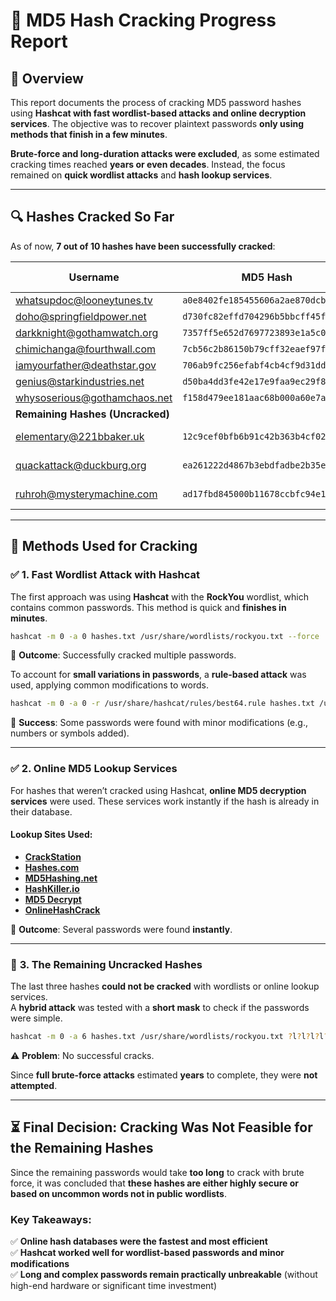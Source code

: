 # 📌 MD5 Hash Cracking Progress Report

## 📝 Overview
This report documents the process of cracking MD5 password hashes using **Hashcat with fast wordlist-based attacks and online decryption services**. The objective was to recover plaintext passwords **only using methods that finish in a few minutes**.

**Brute-force and long-duration attacks were excluded**, as some estimated cracking times reached **years or even decades**. Instead, the focus remained on **quick wordlist attacks** and **hash lookup services**.

---

## 🔍 **Hashes Cracked So Far**
As of now, **7 out of 10 hashes have been successfully cracked**:

| Username | MD5 Hash | Cracked Password |
|----------|----------------------------------|----------------|
| whatsupdoc@looneytunes.tv | `a0e8402fe185455606a2ae870dcbc4cd` | `carrots123` |
| doho@springfieldpower.net | `d730fc82effd704296b5bbcff45f323e` | `donuts4life` |
| darkknight@gothamwatch.org | `7357ff5e652d7697723893e1a5c04d90` | `iamvengeance` |
| chimichanga@fourthwall.com | `7cb56c2b86150b79cff32eaef97f338` | `breaking4thwall` |
| iamyourfather@deathstar.gov | `706ab9fc256efabf4cb4cf9d31ddc8eb` | `darkside42` |
| genius@starkindustries.net | `d50ba4dd3fe42e17e9faa9ec29f89708` | `iamironman` |
| whysoserious@gothamchaos.net | `f158d479ee181aac68b000a60e7a3d7a` | `chaos123!` |
| **Remaining Hashes (Uncracked)** | | |
| elementary@221bbaker.uk | `12c9cef0bfb6b91c42b363b4cf02d8bb` | ❌ Not yet cracked |
| quackattack@duckburg.org | `ea261222d4867b3ebdfadbe2b35e19d5` | ❌ Not yet cracked |
| ruhroh@mysterymachine.com | `ad17fbd845000b11678ccbfc94e135b56` | ❌ Not yet cracked |

---

## 🔧 **Methods Used for Cracking**

### ✅ **1. Fast Wordlist Attack with Hashcat**
The first approach was using **Hashcat** with the **RockYou** wordlist, which contains common passwords. This method is quick and **finishes in minutes**.

```bash
hashcat -m 0 -a 0 hashes.txt /usr/share/wordlists/rockyou.txt --force
```
🎯 **Outcome**: Successfully cracked multiple passwords.

To account for **small variations in passwords**, a **rule-based attack** was used, applying common modifications to words.

```bash
hashcat -m 0 -a 0 -r /usr/share/hashcat/rules/best64.rule hashes.txt /usr/share/wordlists/rockyou.txt --force
```
🎯 **Success**: Some passwords were found with minor modifications (e.g., numbers or symbols added).

---

### ✅ **2. Online MD5 Lookup Services**
For hashes that weren’t cracked using Hashcat, **online MD5 decryption services** were used. These services work instantly if the hash is already in their database.

#### **Lookup Sites Used:**
- **[CrackStation](https://crackstation.net)**
- **[Hashes.com](https://hashes.com/en/decrypt/hash)**
- **[MD5Hashing.net](https://md5hashing.net)**
- **[HashKiller.io](https://hashkiller.io/)**
- **[MD5 Decrypt](https://md5decrypt.net/)**
- **[OnlineHashCrack](https://www.onlinehashcrack.com/)**

🎯 **Outcome**: Several passwords were found **instantly**.

---

### 🚧 **3. The Remaining Uncracked Hashes**
The last three hashes **could not be cracked** with wordlists or online lookup services.  
A **hybrid attack** was tested with a **short mask** to check if the passwords were simple.

```bash
hashcat -m 0 -a 6 hashes.txt /usr/share/wordlists/rockyou.txt ?l?l?l?l?l?l
```
⚠ **Problem**: No successful cracks.

Since **full brute-force attacks** estimated **years** to complete, they were **not attempted**.

---

## ⏳ **Final Decision: Cracking Was Not Feasible for the Remaining Hashes**
Since the remaining passwords would take **too long** to crack with brute force, it was concluded that **these hashes are either highly secure or based on uncommon words not in public wordlists**.

### **Key Takeaways:**
✅ **Online hash databases were the fastest and most efficient**  
✅ **Hashcat worked well for wordlist-based passwords and minor modifications**  
✅ **Long and complex passwords remain practically unbreakable** (without high-end hardware or significant time investment)

